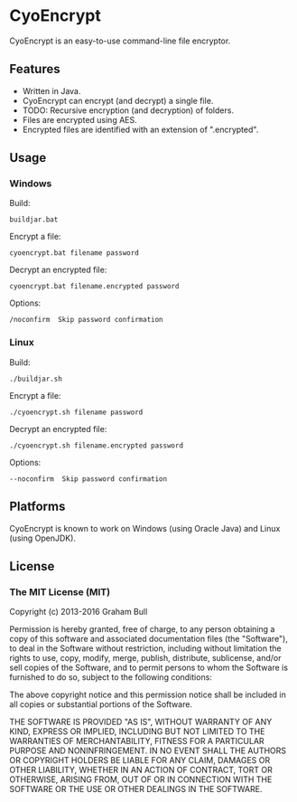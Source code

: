# CyoEncrypt

CyoEncrypt is an easy-to-use command-line file encryptor.

## Features

* Written in Java.
* CyoEncrypt can encrypt (and decrypt) a single file.
* TODO: Recursive encryption (and decryption) of folders.
* Files are encrypted using AES.
* Encrypted files are identified with an extension of ".encrypted". 

## Usage

### Windows

Build:

    buildjar.bat

Encrypt a file:

    cyoencrypt.bat filename password

Decrypt an encrypted file:

    cyoencrypt.bat filename.encrypted password

Options:

    /noconfirm  Skip password confirmation

### Linux

Build:

    ./buildjar.sh

Encrypt a file:

    ./cyoencrypt.sh filename password

Decrypt an encrypted file:

    ./cyoencrypt.sh filename.encrypted password

Options:

    --noconfirm  Skip password confirmation

## Platforms

CyoEncrypt is known to work on Windows (using Oracle Java) and Linux (using OpenJDK).

## License

### The MIT License (MIT)

Copyright (c) 2013-2016 Graham Bull

Permission is hereby granted, free of charge, to any person obtaining a copy
of this software and associated documentation files (the "Software"), to deal
in the Software without restriction, including without limitation the rights
to use, copy, modify, merge, publish, distribute, sublicense, and/or sell
copies of the Software, and to permit persons to whom the Software is
furnished to do so, subject to the following conditions:

The above copyright notice and this permission notice shall be included in all
copies or substantial portions of the Software.

THE SOFTWARE IS PROVIDED "AS IS", WITHOUT WARRANTY OF ANY KIND, EXPRESS OR
IMPLIED, INCLUDING BUT NOT LIMITED TO THE WARRANTIES OF MERCHANTABILITY,
FITNESS FOR A PARTICULAR PURPOSE AND NONINFRINGEMENT. IN NO EVENT SHALL THE
AUTHORS OR COPYRIGHT HOLDERS BE LIABLE FOR ANY CLAIM, DAMAGES OR OTHER
LIABILITY, WHETHER IN AN ACTION OF CONTRACT, TORT OR OTHERWISE, ARISING FROM,
OUT OF OR IN CONNECTION WITH THE SOFTWARE OR THE USE OR OTHER DEALINGS IN THE
SOFTWARE.
